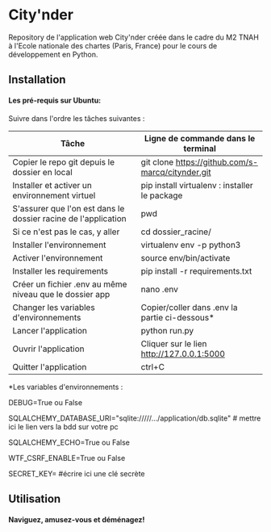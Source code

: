 # City'nder
Repository de l'application web City'nder créée dans le cadre du M2 TNAH à l'Ecole nationale des chartes (Paris, France) pour le cours de développement en Python. 

## Installation 
#### Les pré-requis sur Ubuntu: 

Suivre dans l'ordre les tâches suivantes :

| Tâche                                                         | Ligne de commande dans le terminal               |
|---------------------------------------------------------------|--------------------------------------------------|
|Copier le repo git depuis le dossier en local                  |git clone https://github.com/s-marcq/citynder.git |                                      |
|Installer et activer un environnement virtuel                  |pip install virtualenv : installer le package     |
|S'assurer que l'on est dans le dossier racine de l'application | pwd                                              |
|Si ce n'est pas le cas, y aller                                | cd dossier_racine/                               |
|Installer l'environnement                                      | virtualenv env -p python3                        |
|Activer l'environnement                                        | source env/bin/activate                          |
|Installer les requirements                                     | pip install -r requirements.txt                  |
|Créer un fichier .env au même niveau que le dossier app        | nano .env                                        |
|Changer les variables d'environnements                         | Copier/coller dans .env la partie ci-dessous*    |
|Lancer  l'application                                          | python run.py                                    |
|Ouvrir l'application                                           | Cliquer sur le lien  http://127.0.0.1:5000       |
|Quitter l'application                                          | ctrl+C                                           |

*Les variables d'environnements :  

DEBUG=True ou False

SQLALCHEMY_DATABASE_URI="sqlite://///.../application/db.sqlite" # mettre ici le lien vers la bdd sur votre pc

SQLALCHEMY_ECHO=True ou False

WTF_CSRF_ENABLE=True ou False

SECRET_KEY= #écrire ici une clé secrète 

## Utilisation  
#### Naviguez, amusez-vous et déménagez!
